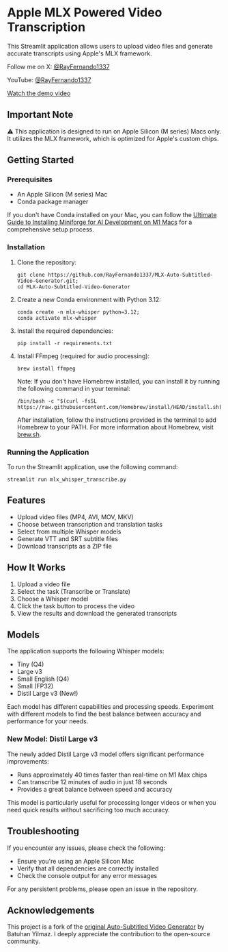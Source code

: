 # Apple MLX Powered Video Transcription

This Streamlit application allows users to upload video files and generate accurate transcripts using Apple's MLX framework.

Follow me on X: [@RayFernando1337](https://x.com/rayfernando1337/)

YouTube: [@RayFernando1337](https://www.youtube.com/@rayfernando1337)

[Watch the demo video](https://github.com/user-attachments/assets/937ad360-6df2-4ea7-a3d0-6d9b22a6404a)



## Important Note

⚠️ This application is designed to run on Apple Silicon (M series) Macs only. It utilizes the MLX framework, which is optimized for Apple's custom chips.

## Getting Started

### Prerequisites

- An Apple Silicon (M series) Mac
- Conda package manager

If you don't have Conda installed on your Mac, you can follow the [Ultimate Guide to Installing Miniforge for AI Development on M1 Macs](https://www.rayfernando.ai/ultimate-guide-installing-miniforge-ai-development-m1-macs) for a comprehensive setup process.

### Installation

1. Clone the repository:
   ```
   git clone https://github.com/RayFernando1337/MLX-Auto-Subtitled-Video-Generator.git;
   cd MLX-Auto-Subtitled-Video-Generator
   ```

2. Create a new Conda environment with Python 3.12:
   ```
   conda create -n mlx-whisper python=3.12;
   conda activate mlx-whisper
   ```

3. Install the required dependencies:
   ```
   pip install -r requirements.txt
   ```

4. Install FFmpeg (required for audio processing):
   ```
   brew install ffmpeg
   ```

   Note: If you don't have Homebrew installed, you can install it by running the following command in your terminal:
   ```
   /bin/bash -c "$(curl -fsSL https://raw.githubusercontent.com/Homebrew/install/HEAD/install.sh)"
   ```
   
   After installation, follow the instructions provided in the terminal to add Homebrew to your PATH. For more information about Homebrew, visit [brew.sh](https://brew.sh/).

### Running the Application

To run the Streamlit application, use the following command:

`streamlit run mlx_whisper_transcribe.py`


## Features

- Upload video files (MP4, AVI, MOV, MKV)
- Choose between transcription and translation tasks
- Select from multiple Whisper models
- Generate VTT and SRT subtitle files
- Download transcripts as a ZIP file

## How It Works

1. Upload a video file
2. Select the task (Transcribe or Translate)
3. Choose a Whisper model
4. Click the task button to process the video
5. View the results and download the generated transcripts

## Models

The application supports the following Whisper models:

- Tiny (Q4)
- Large v3
- Small English (Q4)
- Small (FP32)
- Distil Large v3 (New!)

Each model has different capabilities and processing speeds. Experiment with different models to find the best balance between accuracy and performance for your needs.

### New Model: Distil Large v3

The newly added Distil Large v3 model offers significant performance improvements:

- Runs approximately 40 times faster than real-time on M1 Max chips
- Can transcribe 12 minutes of audio in just 18 seconds
- Provides a great balance between speed and accuracy

This model is particularly useful for processing longer videos or when you need quick results without sacrificing too much accuracy.

## Troubleshooting

If you encounter any issues, please check the following:

- Ensure you're using an Apple Silicon Mac
- Verify that all dependencies are correctly installed
- Check the console output for any error messages

For any persistent problems, please open an issue in the repository.


## Acknowledgements

This project is a fork of the [original Auto-Subtitled Video Generator](https://github.com/BatuhanYilmaz26/Auto-Subtitled-Video-Generator) by Batuhan Yilmaz. I deeply appreciate the contribution to the open-source community.